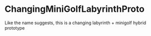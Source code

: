 # ChangingMiniGolfLabyrinthProto

Like the name suggests, this is a changing labyrinth + minigolf hybrid prototype
